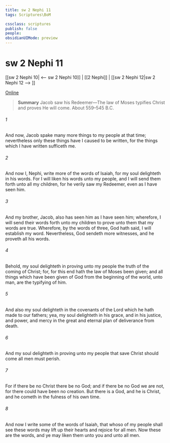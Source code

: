 ```yaml
---
title: sw 2 Nephi 11
tags: Scriptures\BoM

cssclass: scriptures
publish: false
people:
obsidianUIMode: preview
---
```


# sw 2 Nephi 11
[[sw 2 Nephi 10| <-- sw 2 Nephi 10]] | [[2 Nephi]] | [[sw 2 Nephi 12|sw 2 Nephi 12 --> ]]

[Online](https://churchofjesuschrist.org/study/scriptures/bofm/2-ne/11?lang=eng)

> __Summary__
Jacob saw his Redeemer—The law of Moses typifies Christ and proves He will come. About 559–545 B.C.

###### 1 
And now, Jacob spake many more things to my people at that time; nevertheless only these things have I caused to be written, for the things which I have written sufficeth me.

###### 2 
And now I, Nephi, write more of the words of Isaiah, for my soul delighteth in his words. For I will liken his words unto my people, and I will send them forth unto all my children, for he verily saw my Redeemer, even as I have seen him.

###### 3 
And my brother, Jacob, also has seen him as I have seen him; wherefore, I will send their words forth unto my children to prove unto them that my words are true. Wherefore, by the words of three, God hath said, I will establish my word. Nevertheless, God sendeth more witnesses, and he proveth all his words.

###### 4 
Behold, my soul delighteth in proving unto my people the truth of the coming of Christ; for, for this end hath the law of Moses been given; and all things which have been given of God from the beginning of the world, unto man, are the typifying of him.

###### 5 
And also my soul delighteth in the covenants of the Lord which he hath made to our fathers; yea, my soul delighteth in his grace, and in his justice, and power, and mercy in the great and eternal plan of deliverance from death.

###### 6 
And my soul delighteth in proving unto my people that save Christ should come all men must perish.

###### 7 
For if there be no Christ there be no God; and if there be no God we are not, for there could have been no creation. But there is a God, and he is Christ, and he cometh in the fulness of his own time.

###### 8 
And now I write some of the words of Isaiah, that whoso of my people shall see these words may lift up their hearts and rejoice for all men. Now these are the words, and ye may liken them unto you and unto all men.

